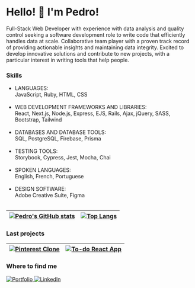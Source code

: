 # Hello! 👋 I'm Pedro!

Full-Stack Web Developer with experience with data analysis and quality control seeking a software development role to write code that efficiently handles data at scale. Collaborative team player with a proven track record of providing actionable insights and maintaining data integrity. Excited to develop innovative solutions and contribute to new projects, with a particular interest in writing tools that help people.

### Skills
- LANGUAGES: <br /> JavaScript, Ruby, HTML, CSS<br /><br />
- WEB DEVELOPMENT FRAMEWORKS AND LIBRARIES: <br /> React, Next.js, Node.js, Express, EJS, Rails, Ajax, jQuery, SASS, Bootstrap, Tailwind<br /><br />
- DATABASES AND DATABASE TOOLS: <br /> SQL, PostgreSQL, Firebase, Prisma<br /><br />
- TESTING TOOLS: <br /> Storybook, Cypress, Jest, Mocha, Chai<br /><br />
- SPOKEN LANGUAGES: <br /> English, French, Portuguese<br /><br />
- DESIGN SOFTWARE: <br /> Adobe Creative Suite, Figma<br /><br />

| [![Pedro's GitHub stats](https://github-readme-stats.vercel.app/api?username=pedrolorandi&show_icons=true&theme=github_dark)](https://github.com/anuraghazra/github-readme-stats) | [![Top Langs](https://github-readme-stats.vercel.app/api/top-langs/?username=pedrolorandi&layout=compact&theme=github_dark)](https://github.com/anuraghazra/github-readme-stats) |
| ------------- | ------------- |

### Last projects
|[![Pinterest Clone](https://github-readme-stats.vercel.app/api/pin/?username=pedrolorandi&repo=pinterest-clone&theme=github_dark)](https://github.com/pedrolorandi/pinterest-clone)|[![To-do React App](https://github-readme-stats.vercel.app/api/pin/?username=pedrolorandi&repo=react-todolist&theme=github_dark)](https://github.com/pedrolorandi/react-todolist)|
| ------------- | ------------- |

### Where to find me
<a href="https://pedrolorandi.com" target="_blank">
  <img src="https://img.shields.io/badge/portfolio-white.svg?style=for-the-badge&logo=icloud&logoColor=black" alt="Portfolio" />
</a>
<a href="https://linkedin.com/pedrolorandi" target="_blank">
  <img src="https://img.shields.io/badge/linkedin-0A66C2.svg?style=for-the-badge&logo=linkedin&logoColor=white" alt="LinkedIn" />
</a>
